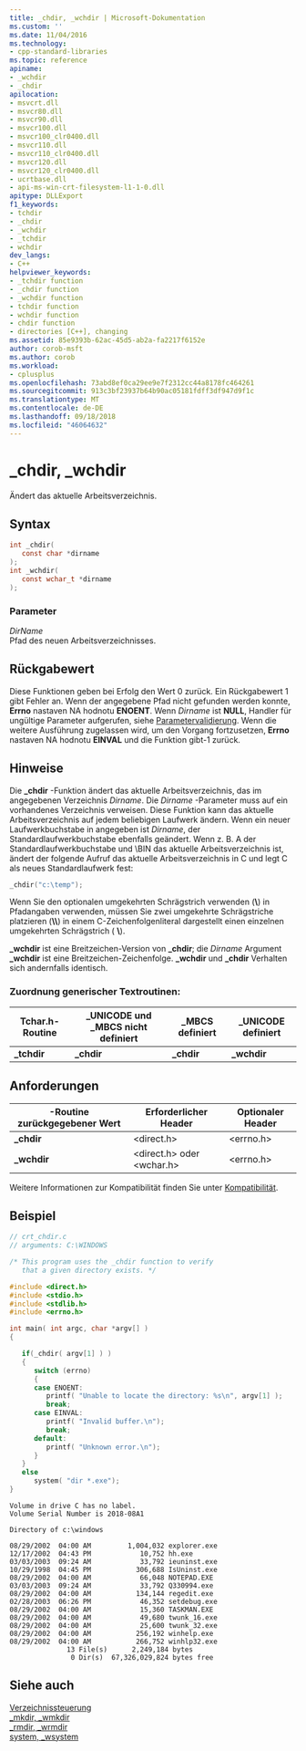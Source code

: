```yaml
---
title: _chdir, _wchdir | Microsoft-Dokumentation
ms.custom: ''
ms.date: 11/04/2016
ms.technology:
- cpp-standard-libraries
ms.topic: reference
apiname:
- _wchdir
- _chdir
apilocation:
- msvcrt.dll
- msvcr80.dll
- msvcr90.dll
- msvcr100.dll
- msvcr100_clr0400.dll
- msvcr110.dll
- msvcr110_clr0400.dll
- msvcr120.dll
- msvcr120_clr0400.dll
- ucrtbase.dll
- api-ms-win-crt-filesystem-l1-1-0.dll
apitype: DLLExport
f1_keywords:
- tchdir
- _chdir
- _wchdir
- _tchdir
- wchdir
dev_langs:
- C++
helpviewer_keywords:
- _tchdir function
- _chdir function
- _wchdir function
- tchdir function
- wchdir function
- chdir function
- directories [C++], changing
ms.assetid: 85e9393b-62ac-45d5-ab2a-fa2217f6152e
author: corob-msft
ms.author: corob
ms.workload:
- cplusplus
ms.openlocfilehash: 73abd8ef0ca29ee9e7f2312cc44a8178fc464261
ms.sourcegitcommit: 913c3bf23937b64b90ac05181fdff3df947d9f1c
ms.translationtype: MT
ms.contentlocale: de-DE
ms.lasthandoff: 09/18/2018
ms.locfileid: "46064632"
---
```

# <a name="chdir-wchdir"></a>_chdir, _wchdir

Ändert das aktuelle Arbeitsverzeichnis.

## <a name="syntax"></a>Syntax

```C
int _chdir(
   const char *dirname
);
int _wchdir(
   const wchar_t *dirname
);
```

### <a name="parameters"></a>Parameter

*DirName*<br/>
Pfad des neuen Arbeitsverzeichnisses.

## <a name="return-value"></a>Rückgabewert

Diese Funktionen geben bei Erfolg den Wert 0 zurück. Ein Rückgabewert 1 gibt Fehler an. Wenn der angegebene Pfad nicht gefunden werden konnte, **Errno** nastaven NA hodnotu **ENOENT**. Wenn *Dirname* ist **NULL**, Handler für ungültige Parameter aufgerufen, siehe [Parametervalidierung](../../c-runtime-library/parameter-validation.md). Wenn die weitere Ausführung zugelassen wird, um den Vorgang fortzusetzen, **Errno** nastaven NA hodnotu **EINVAL** und die Funktion gibt-1 zurück.

## <a name="remarks"></a>Hinweise

Die **_chdir** -Funktion ändert das aktuelle Arbeitsverzeichnis, das im angegebenen Verzeichnis *Dirname*. Die *Dirname* -Parameter muss auf ein vorhandenes Verzeichnis verweisen. Diese Funktion kann das aktuelle Arbeitsverzeichnis auf jedem beliebigen Laufwerk ändern. Wenn ein neuer Laufwerkbuchstabe in angegeben ist *Dirname*, der Standardlaufwerkbuchstabe ebenfalls geändert. Wenn z. B. A der Standardlaufwerkbuchstabe und \BIN das aktuelle Arbeitsverzeichnis ist, ändert der folgende Aufruf das aktuelle Arbeitsverzeichnis in C und legt C als neues Standardlaufwerk fest:

```C
_chdir("c:\temp");
```

Wenn Sie den optionalen umgekehrten Schrägstrich verwenden (**&#92;**) in Pfadangaben verwenden, müssen Sie zwei umgekehrte Schrägstriche platzieren (**&#92;&#92;**) in einem C-Zeichenfolgenliteral dargestellt einen einzelnen umgekehrten Schrägstrich ( **&#92;**).

**_wchdir** ist eine Breitzeichen-Version von **_chdir**; die *Dirname* Argument **_wchdir** ist eine Breitzeichen-Zeichenfolge. **_wchdir** und **_chdir** Verhalten sich andernfalls identisch.

### <a name="generic-text-routine-mapping"></a>Zuordnung generischer Textroutinen:

|Tchar.h-Routine|_UNICODE und _MBCS nicht definiert|_MBCS definiert|_UNICODE definiert|
|---------------------|--------------------------------------|--------------------|-----------------------|
|**_tchdir**|**_chdir**|**_chdir**|**_wchdir**|

## <a name="requirements"></a>Anforderungen

|-Routine zurückgegebener Wert|Erforderlicher Header|Optionaler Header|
|-------------|---------------------|---------------------|
|**_chdir**|\<direct.h>|\<errno.h>|
|**_wchdir**|\<direct.h> oder \<wchar.h>|\<errno.h>|

Weitere Informationen zur Kompatibilität finden Sie unter [Kompatibilität](../../c-runtime-library/compatibility.md).

## <a name="example"></a>Beispiel

```C
// crt_chdir.c
// arguments: C:\WINDOWS

/* This program uses the _chdir function to verify
   that a given directory exists. */

#include <direct.h>
#include <stdio.h>
#include <stdlib.h>
#include <errno.h>

int main( int argc, char *argv[] )
{

   if(_chdir( argv[1] ) )
   {
      switch (errno)
      {
      case ENOENT:
         printf( "Unable to locate the directory: %s\n", argv[1] );
         break;
      case EINVAL:
         printf( "Invalid buffer.\n");
         break;
      default:
         printf( "Unknown error.\n");
      }
   }
   else
      system( "dir *.exe");
}
```

```Output
Volume in drive C has no label.
Volume Serial Number is 2018-08A1

Directory of c:\windows

08/29/2002  04:00 AM         1,004,032 explorer.exe
12/17/2002  04:43 PM            10,752 hh.exe
03/03/2003  09:24 AM            33,792 ieuninst.exe
10/29/1998  04:45 PM           306,688 IsUninst.exe
08/29/2002  04:00 AM            66,048 NOTEPAD.EXE
03/03/2003  09:24 AM            33,792 Q330994.exe
08/29/2002  04:00 AM           134,144 regedit.exe
02/28/2003  06:26 PM            46,352 setdebug.exe
08/29/2002  04:00 AM            15,360 TASKMAN.EXE
08/29/2002  04:00 AM            49,680 twunk_16.exe
08/29/2002  04:00 AM            25,600 twunk_32.exe
08/29/2002  04:00 AM           256,192 winhelp.exe
08/29/2002  04:00 AM           266,752 winhlp32.exe
              13 File(s)      2,249,184 bytes
               0 Dir(s)  67,326,029,824 bytes free
```

## <a name="see-also"></a>Siehe auch

[Verzeichnissteuerung](../../c-runtime-library/directory-control.md)<br/>
[_mkdir, _wmkdir](mkdir-wmkdir.md)<br/>
[_rmdir, _wrmdir](rmdir-wrmdir.md)<br/>
[system, _wsystem](system-wsystem.md)<br/>
